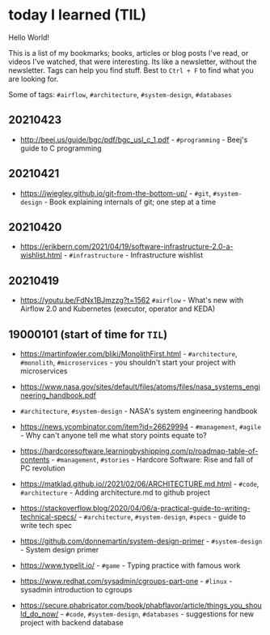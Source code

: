 # today I learned (TIL)

Hello World!

This is a list of my bookmarks; books, articles or blog posts I've read, or 
videos I've watched, that were interesting. Its like a newsletter, without the 
newsletter. Tags can help you find stuff. Best to `Ctrl + F` to find what you 
are looking for.

Some of tags: `#airflow`, `#architecture`, `#system-design`, `#databases`

## 20210423

- http://beej.us/guide/bgc/pdf/bgc_usl_c_1.pdf - `#programming` - Beej's guide 
to C programming

## 20210421

- https://jwiegley.github.io/git-from-the-bottom-up/ - `#git`, `#system-design` - 
Book explaining internals of git; one step at a time

## 20210420

- https://erikbern.com/2021/04/19/software-infrastructure-2.0-a-wishlist.html - 
`#infrastructure` - Infrastructure wishlist


## 20210419

- https://youtu.be/FdNx1BJmzzg?t=1562 `#airflow` - What's new with Airflow 2.0 
and Kubernetes (executor, operator and KEDA)

## 19000101 (start of time for `TIL`)

- https://martinfowler.com/bliki/MonolithFirst.html - `#architecture`, 
`#monolith`, `#microservices` - you shouldn't start your project with 
microservices

- https://www.nasa.gov/sites/default/files/atoms/files/nasa_systems_engineering_handbook.pdf 
- `#architecture`, `#system-design` - NASA's system engineering handbook

- https://news.ycombinator.com/item?id=26629994 - `#management`, `#agile` - 
Why can't anyone tell me what story points equate to?

- https://hardcoresoftware.learningbyshipping.com/p/roadmap-table-of-contents - 
`#management`, `#stories` - Hardcore Software: Rise and fall of PC revolution

- https://matklad.github.io//2021/02/06/ARCHITECTURE.md.html - `#code`, 
`#architecture` - Adding architecture.md to github project

- https://stackoverflow.blog/2020/04/06/a-practical-guide-to-writing-technical-specs/ - `#architecture`, `#system-design`, `#specs` - guide to write tech spec

- https://github.com/donnemartin/system-design-primer - `#system-design` - 
System design primer

- https://www.typelit.io/ - `#game` - Typing practice with famous work

- https://www.redhat.com/sysadmin/cgroups-part-one - `#linux` - sysadmin 
introduction to cgroups

- https://secure.phabricator.com/book/phabflavor/article/things_you_should_do_now/ - 
`#code`, `#system-design`, `#databases` - suggestions for new project with 
backend database

